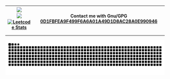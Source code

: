   

| ![](http://github-profile-summary-cards.vercel.app/api/cards/profile-details?username=dhay3&theme=2077)<br>![](https://github-readme-stats.vercel.app/api?username=dhay3&show_icons=true&theme=radical&hide_title=true&card_width=500&hide_border=true)<br>[![Leetcode Stats](https://leetcard.jacoblin.cool/dhay3?site=cn)](https://leetcode.cn/dhay3) | Contact me with Gnu/GPG [0D1FBFEA9F499F6A6A01A49D1D8AC28A0E990946](https://keys.openpgp.org/search?q=0D1FBFEA9F499F6A6A01A49D1D8AC28A0E990946) |
| ------------------------------------------------------------ | ------------------------------------------------------------ |



---

![](https://raw.githubusercontent.com/dhay3/dhay3/output/github-contribution-grid-snake.svg)

